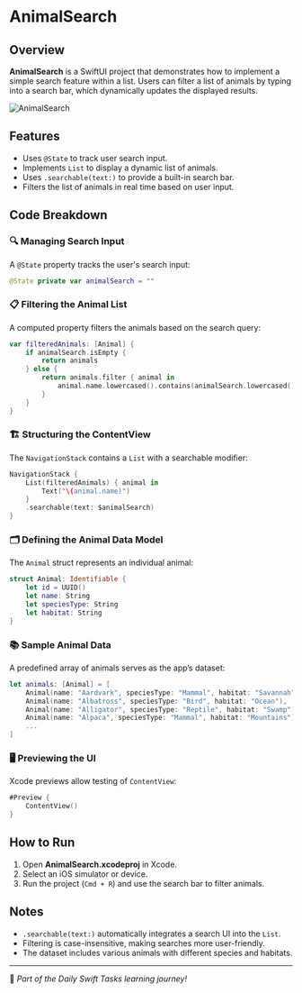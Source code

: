 # AnimalSearch

## Overview
**AnimalSearch** is a SwiftUI project that demonstrates how to implement a simple search feature within a list. Users can filter a list of animals by typing into a search bar, which dynamically updates the displayed results.

![AnimalSearch](https://github.com/user-attachments/assets/7deea2f0-0a76-446a-9ae1-9162c3ddca18)

## Features
- Uses `@State` to track user search input.
- Implements `List` to display a dynamic list of animals.
- Uses `.searchable(text:)` to provide a built-in search bar.
- Filters the list of animals in real time based on user input.

## Code Breakdown

### 🔍 Managing Search Input
A `@State` property tracks the user's search input:

```swift
@State private var animalSearch = ""
```

### 📋 Filtering the Animal List
A computed property filters the animals based on the search query:

```swift
var filteredAnimals: [Animal] {
    if animalSearch.isEmpty {
        return animals
    } else {
        return animals.filter { animal in
            animal.name.lowercased().contains(animalSearch.lowercased())
        }
    }
}
```

### 🏗️ Structuring the ContentView
The `NavigationStack` contains a `List` with a searchable modifier:

```swift
NavigationStack {
    List(filteredAnimals) { animal in
        Text("\(animal.name)")
    }
    .searchable(text: $animalSearch)
}
```

### 🗂️ Defining the Animal Data Model
The `Animal` struct represents an individual animal:

```swift
struct Animal: Identifiable {
    let id = UUID()
    let name: String
    let speciesType: String
    let habitat: String
}
```

### 📚 Sample Animal Data
A predefined array of animals serves as the app’s dataset:

```swift
let animals: [Animal] = [
    Animal(name: "Aardvark", speciesType: "Mammal", habitat: "Savannah"),
    Animal(name: "Albatross", speciesType: "Bird", habitat: "Ocean"),
    Animal(name: "Alligator", speciesType: "Reptile", habitat: "Swamp"),
    Animal(name: "Alpaca", speciesType: "Mammal", habitat: "Mountains"),
    ...
]
```

### 🖥️ Previewing the UI
Xcode previews allow testing of `ContentView`:

```swift
#Preview {
    ContentView()
}
```

## How to Run
1. Open **AnimalSearch.xcodeproj** in Xcode.
2. Select an iOS simulator or device.
3. Run the project (`Cmd + R`) and use the search bar to filter animals.

## Notes
- `.searchable(text:)` automatically integrates a search UI into the `List`.
- Filtering is case-insensitive, making searches more user-friendly.
- The dataset includes various animals with different species and habitats.

---
🚀 *Part of the Daily Swift Tasks learning journey!*
